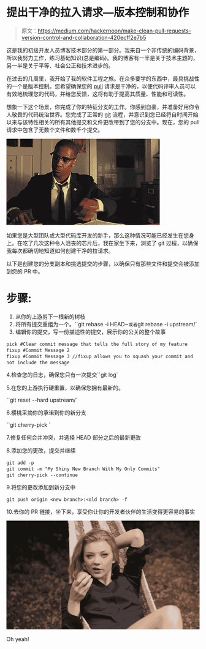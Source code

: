 # 提出干净的拉入请求—版本控制和协作

> 原文：<https://medium.com/hackernoon/make-clean-pull-requests-version-control-and-collaboration-420ecff2e7b5>

这是我的初级开发人员博客技术部分的第一部分。我来自一个非传统的编码背景，所以我努力工作，练习基础知识(总是编码)。我的博客有一半是关于技术主题的，另一半是关于平等、社会公正和技术进步的。

在过去的几周里，我开始了我的软件工程之旅。在众多要学的东西中，最具挑战性的一个是版本控制。您希望确保您的 [pull](https://hackernoon.com/tagged/pull) 请求是干净的，以便代码评审人员可以有效地梳理您的代码，并给您反馈，这将有助于提高其质量、性能和可读性。

想象一下这个场景，你完成了你的特征分支的工作。你感到自豪，并准备好用你令人敬畏的代码统治世界。您完成了正常的 [git](https://hackernoon.com/tagged/git) 流程，并意识到您已经将自时间开始以来与该特性相关的所有其他提交和文件更改带到了您的分支中。现在，您的 pull 请求中包含了无数个文件和数千个提交。

![](img/27b1a39d09fdeb14199a98fe08475764.png)

如果您是大型团队或大型代码库开发的新手，那么这种情况可能已经发生在您身上。在吃了几次这种令人沮丧的芯片后，我在家坐下来，浏览了 git 过程，以确保我每次都确切地知道如何创建干净的拉请求。

以下是创建您的分支副本和挑选提交的步骤，以确保只有那些文件和提交会被添加到您的 PR 中。

# 步骤:

1.  从你的上游剪下一根新的树枝
2.  将所有提交重组为一个。``git rebase -i HEAD~<number of commits from last>`或者`git rebase -i upstream/<repo-you-forked-from>`
3.  编辑你的提交，写一份描述性的提交，展示你的公关的整个故事

```
pick #Clear commit message that tells the full story of my feature
fixup #Commit Message 2
fixup #Commit Message 3 //fixup allows you to squash your commit and not include the message
```

4.检查您的日志，确保您只有一次提交``git log`

5.在您的上游执行硬重置，以确保您拥有最新的。

``git reset --hard upstream/<my-upstream>`

6.樱桃采摘你的承诺到你的新分支

``git cherry-pick <your-one-commit-number>`

7.修复任何合并冲突，并选择 HEAD 部分之后的最新更改

8.添加您的更改，提交并继续

```
git add -p
git commit -m "My Shiny New Branch With My Only Commits"
git cherry-pick --continue
```

9.将您的更改添加到新分支中

```
git push origin <new branch>:<old branch> -f
```

10.去你的 PR 链接，坐下来，享受你让你的开发者伙伴的生活变得更容易的事实

![](img/8d9e6a082445850e87eae44e0f225816.png)

Oh yeah!